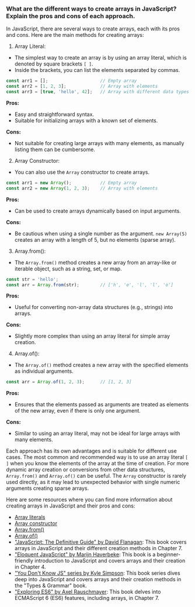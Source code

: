 ### What are the different ways to create arrays in JavaScript? Explain the pros and cons of each approach.

In JavaScript, there are several ways to create arrays, each with its pros and cons. Here are the main methods for creating arrays:

1. Array Literal:
  - The simplest way to create an array is by using an array literal, which is denoted by square brackets `[ ]`.
  - Inside the brackets, you can list the elements separated by commas.

   ```javascript
   const arr1 = [];                    // Empty array
   const arr2 = [1, 2, 3];             // Array with elements
   const arr3 = [true, 'hello', 42];   // Array with different data types
   ```

   **Pros:**
  - Easy and straightforward syntax.
  - Suitable for initializing arrays with a known set of elements.

   **Cons:**
  - Not suitable for creating large arrays with many elements, as manually listing them can be cumbersome.

2. Array Constructor:
  - You can also use the `Array` constructor to create arrays.

   ```javascript
   const arr1 = new Array();           // Empty array
   const arr2 = new Array(1, 2, 3);    // Array with elements
   ```

   **Pros:**
  - Can be used to create arrays dynamically based on input arguments.

   **Cons:**
  - Be cautious when using a single number as the argument. `new Array(5)` creates an array with a length of 5, but no elements (sparse array).

3. Array.from():
  - The `Array.from()` method creates a new array from an array-like or iterable object, such as a string, set, or map.

   ```javascript
   const str = 'hello';
   const arr = Array.from(str);        // ['h', 'e', 'l', 'l', 'o']
   ```

   **Pros:**
  - Useful for converting non-array data structures (e.g., strings) into arrays.

   **Cons:**
  - Slightly more complex than using an array literal for simple array creation.

4. Array.of():
  - The `Array.of()` method creates a new array with the specified elements as individual arguments.

   ```javascript
   const arr = Array.of(1, 2, 3);      // [1, 2, 3]
   ```

   **Pros:**
  - Ensures that the elements passed as arguments are treated as elements of the new array, even if there is only one argument.

   **Cons:**
  - Similar to using an array literal, may not be ideal for large arrays with many elements.

Each approach has its own advantages and is suitable for different use cases. The most common and recommended way is to use an array literal `[ ]` when you know the elements of the array at the time of creation. For more dynamic array creation or conversions from other data structures, `Array.from()` and `Array.of()` can be useful. The `Array` constructor is rarely used directly, as it may lead to unexpected behavior with single numeric arguments creating sparse arrays.

Here are some resources where you can find more information about creating arrays in JavaScript and their pros and cons:

- [Array literals](https://developer.mozilla.org/en-US/docs/Web/JavaScript/Guide/Grammar_and_types#Array_literals)
- [Array constructor](https://developer.mozilla.org/en-US/docs/Web/JavaScript/Reference/Global_Objects/Array/Array)
- [Array.from()](https://developer.mozilla.org/en-US/docs/Web/JavaScript/Reference/Global_Objects/Array/from)
- [Array.of()](https://developer.mozilla.org/en-US/docs/Web/JavaScript/Reference/Global_Objects/Array/of)
- ["JavaScript: The Definitive Guide" by David Flanagan](https://www.oreilly.com/library/view/javascript-the-definitive/9781449393854/): This book covers arrays in JavaScript and their different creation methods in Chapter 7.
- ["Eloquent JavaScript" by Marijn Haverbeke](https://eloquentjavascript.net/): This book is a beginner-friendly introduction to JavaScript and covers arrays and their creation in Chapter 4.
- ["You Don't Know JS" series by Kyle Simpson](https://github.com/getify/You-Dont-Know-JS/tree/2nd-ed/types%20%26%20grammar): This book series dives deep into JavaScript and covers arrays and their creation methods in the "Types & Grammar" book.
- ["Exploring ES6" by Axel Rauschmayer](https://exploringjs.com/es6/): This book delves into ECMAScript 6 (ES6) features, including arrays, in Chapter 7.
